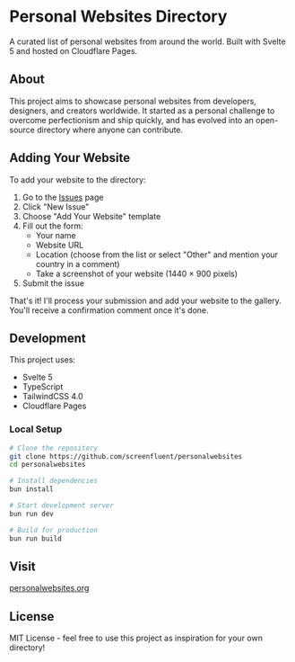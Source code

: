 # Personal Websites Directory

A curated list of personal websites from around the world. Built with Svelte 5 and hosted on Cloudflare Pages.

## About

This project aims to showcase personal websites from developers, designers, and creators worldwide. It started as a personal challenge to overcome perfectionism and ship quickly, and has evolved into an open-source directory where anyone can contribute.

## Adding Your Website

To add your website to the directory:

1. Go to the [Issues](https://github.com/screenfluent/personalwebsites/issues) page
2. Click "New Issue"
3. Choose "Add Your Website" template
4. Fill out the form:
   - Your name
   - Website URL
   - Location (choose from the list or select "Other" and mention your country in a comment)
   - Take a screenshot of your website (1440 × 900 pixels)
5. Submit the issue

That's it! I'll process your submission and add your website to the gallery. You'll receive a confirmation comment once it's done.

## Development

This project uses:
- Svelte 5
- TypeScript
- TailwindCSS 4.0
- Cloudflare Pages

### Local Setup

```bash
# Clone the repository
git clone https://github.com/screenfluent/personalwebsites 
cd personalwebsites

# Install dependencies
bun install

# Start development server
bun run dev

# Build for production
bun run build
```

## Visit

[personalwebsites.org](https://personalwebsites.org)

## License

MIT License - feel free to use this project as inspiration for your own directory!